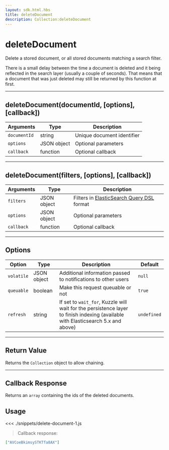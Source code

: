 ```yaml
---
layout: sdk.html.hbs
title: deleteDocument
description: Collection:deleteDocument
---
```


# deleteDocument

Delete a stored document, or all stored documents matching a search filter.

<div class="alert alert-info">
There is a small delay between the time a document is deleted and it being reflected in the search layer (usually a couple of seconds). That means that a document that was just deleted may still be returned by this function at first.
</div>

---

## deleteDocument(documentId, [options], [callback])

| Arguments    | Type        | Description                |
| ------------ | ----------- | -------------------------- |
| `documentId` | string      | Unique document identifier |
| `options`    | JSON object | Optional parameters        |
| `callback`   | function    | Optional callback          |

---

## deleteDocument(filters, [options], [callback])

| Arguments  | Type        | Description                                                                                                             |
| ---------- | ----------- | ----------------------------------------------------------------------------------------------------------------------- |
| `filters`  | JSON object | Filters in [ElasticSearch Query DSL](https://www.elastic.co/guide/en/elasticsearch/reference/5.x/query-dsl.html) format |
| `options`  | JSON object | Optional parameters                                                                                                     |
| `callback` | function    | Optional callback                                                                                                       |

---

## Options

| Option     | Type        | Description                                                                                                                      | Default     |
| ---------- | ----------- | -------------------------------------------------------------------------------------------------------------------------------- | ----------- |
| `volatile` | JSON object | Additional information passed to notifications to other users                                                                    | `null`      |
| `queuable` | boolean     | Make this request queuable or not                                                                                                | `true`      |
| `refresh`  | string      | If set to `wait_for`, Kuzzle will wait for the persistence layer to finish indexing (available with Elasticsearch 5.x and above) | `undefined` |

---

## Return Value

Returns the `Collection` object to allow chaining.

---

## Callback Response

Returns an `array` containing the ids of the deleted documents.

## Usage

<<< ./snippets/delete-document-1.js

> Callback response:

```json
["AVCoeBkimsySTKTfa8AX"]
```
